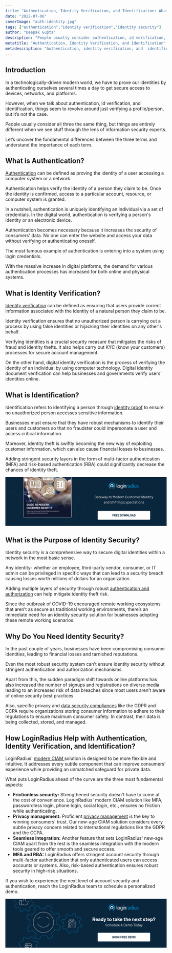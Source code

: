 ```yaml
---
title: "Authentication, Identity Verification, and Identification: What's the Difference"
date: "2022-07-06"
coverImage: "auth-identity.jpg"
tags: ["authentication","identity verification","identity security"]
author: "Deepak Gupta"
description: "People usually consider authentication, id verification, and identification the same thing, but they are entirely different when we see stuff through the lens of information security experts. Learn the fundamental differences between the three and the importance of each from an information security perspective."
metatitle: "Authentication, Identity Verification, and Identification"
metadescription: "Authentication, identity verification, and  identification are crucial aspects from an IT security perspective. Read on to know the difference between them."
---
```


## Introduction

In a technologically-driven modern world, we have to prove our identities by authenticating ourselves several times a day to get secure access to devices, networks, and platforms. 

However, when we talk about authentication, id verification, and identification, things seem to revolve around just verifying a profile/person, but it’s not the case. 

People usually consider all three the same thing, but things are entirely different when we see stuff through the lens of information security experts. 

Let’s uncover the fundamental differences between the three terms and understand the importance of each term. 


## What is Authentication?

[Authentication](https://www.loginradius.com/blog/identity/what-is-login-authentication/) can be defined as proving the identity of a user accessing a computer system or a network. 

Authentication helps verify the identity of a person they claim to be. Once the identity is confirmed, access to a particular account, resource, or computer system is granted. 

In a nutshell, authentication is uniquely identifying an individual via a set of credentials. In the digital world, authentication is verifying a person's identity or an electronic device.

Authentication becomes necessary because it increases the security of consumers' data. No one can enter the website and access your data without verifying or authenticating oneself. 

The most famous example of authentication is entering into a system using login credentials.

With the massive increase in digital platforms, the demand for various authentication processes has increased for both online and physical systems.


## What is Identity Verification? 

[Identity verification](https://www.loginradius.com/blog/identity/what-is-identity-verification/) can be defined as ensuring that users provide correct information associated with the identity of a natural person they claim to be. 

Identity verification ensures that no unauthorized person is carrying out a process by using false identities or hijacking their identities on any other's behalf.

Verifying identities is a crucial security measure that mitigates the risks of fraud and identity thefts. It also helps carry out KYC (know your customers) processes for secure account management. 

On the other hand, digital identity verification is the process of verifying the identity of an individual by using computer technology. Digital identity document verification can help businesses and governments verify users' identities online. 

## What is Identification?

Identification refers to identifying a person through [identity proof](https://www.loginradius.com/blog/identity/identity-proofing/) to ensure no unauthorized person accesses sensitive information. 

Businesses must ensure that they have robust mechanisms to identify their users and customers so that no fraudster could impersonate a user and access critical information. 

Moreover, identity theft is swiftly becoming the new way of exploiting customer information, which can also cause financial losses to businesses. 

Adding stringent security layers in the form of multi-factor authentication (MFA) and risk-based authentication (RBA) could significantly decrease the chances of identity theft. 

[![EB-GD-to-Mod-Cust-ID](EB-GD-to-Mod-Cust-ID.png)](https://www.loginradius.com/resource/guide-to-modern-customer-identity/)


## What is the Purpose of Identity Security?

Identity security is a comprehensive way to secure digital identities within a network in the most basic sense.

Any identity- whether an employee, third-party vendor, consumer, or IT admin can be privileged in specific ways that can lead to a security breach causing losses worth millions of dollars for an organization.

Adding multiple layers of security through robust [authentication and authorization](https://www.loginradius.com/blog/identity/authentication-vs-authorization-infographic/) can help mitigate identity theft risk.

Since the outbreak of COVID-19 encouraged remote working ecosystems that aren’t as secure as traditional working environments, there’s an immediate need for an identity security solution for businesses adopting these remote working scenarios.


## Why Do You Need Identity Security?

In the past couple of years, businesses have been compromising consumer identities, leading to financial losses and tarnished reputations.

Even the most robust security system can’t ensure identity security without stringent authentication and authorization mechanisms.

Apart from this, the sudden paradigm shift towards online platforms has also increased the number of signups and registrations on diverse media leading to an increased risk of data breaches since most users aren’t aware of online security best practices.

Also, specific privacy and [data security compliances](https://www.loginradius.com/compliances/) like the GDPR and CCPA require organizations storing consumer information to adhere to their regulations to ensure maximum consumer safety. In contrast, their data is being collected, stored, and managed.

## How LoginRadius Help with Authentication, Identity Verification, and Identification?

LoginRadius' [modern CIAM ](https://www.loginradius.com/blog/identity/new-age-ciam/)solution is designed to be more flexible and intuitive. It addresses every subtle component that can improve consumers' experience while providing an unmatched safeguard for private data.

What puts LoginRadius ahead of the curve are the three most fundamental aspects:

* **Frictionless security:** Strengthened security doesn't have to come at the cost of convenience. LoginRadius' modern CIAM solution like MFA, passwordless login, phone login, social login, etc., ensures no friction while authenticating.
* **Privacy management:** Proficient [privacy management](https://www.loginradius.com/blog/identity/privacy-policy-management/) is the key to winning consumers' trust. Our new-age CIAM solution considers every subtle privacy concern related to international regulations like the GDPR and the CCPA.
* **Seamless integration:** Another feature that sets LoginRadius' new-age CIAM apart from the rest is the seamless integration with the modern tools geared to offer smooth and secure access.
* **MFA and RBA:** LoginRadius offers stringent account security through multi-factor authentication that only authenticated users can access accounts or systems. Also, risk-based authentication ensures robust security in high-risk situations. 

If you wish to experience the next level of account security and authentication, reach the LoginRadius team to schedule a personalized demo. 

[![book-a-demo-loginradius](../../assets/book-a-demo-loginradius.png)](https://www.loginradius.com/book-a-demo/)
